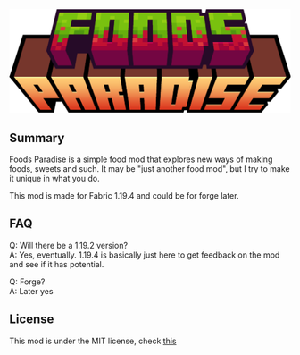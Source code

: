 <img alt="foods_paradise" src="src/main/resources/assets/foodsparadise/foodsparadise_logo.png">

## Summary

Foods Paradise is a simple food mod that explores new ways of making foods, sweets and such. 
It may be "just another food mod", but I try to make it unique in what you do.

This mod is made for Fabric 1.19.4 and could be for forge later.

## FAQ

Q: Will there be a 1.19.2 version?<br>
A: Yes, eventually. 1.19.4 is basically just here to get feedback on the mod and see if it has potential.

Q: Forge? <br>
A: Later yes


## License

This mod is under the MIT license, check [this](./LICENSE)